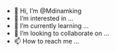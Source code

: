 - 👋 Hi, I’m @Mdinamking
- 👀 I’m interested in ...
- 🌱 I’m currently learning ...
- 💞️ I’m looking to collaborate on ...
- 📫 How to reach me ...

<!---
Mdinamking/Mdinamking is a ✨ special ✨ repository because its `README.md` (this file) appears on your GitHub profile.
You can click the Preview link to take a look at your changes.
--->
